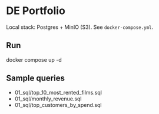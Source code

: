 # DE Portfolio
Local stack: Postgres + MinIO (S3). See `docker-compose.yml`.
## Run
docker compose up -d
## Sample queries
- 01_sql/top_10_most_rented_films.sql
- 01_sql/monthly_revenue.sql
- 01_sql/top_customers_by_spend.sql
